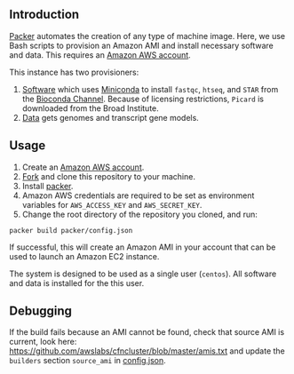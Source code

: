 ## Introduction

[Packer](https://www.packer.io/) automates the creation of any type of machine image. Here, we use Bash scripts to provision an Amazon AMI and install necessary software and data. This requires an [Amazon AWS account](https://aws.amazon.com).

This instance has two provisioners:

1. [Software](software_provisioner.sh) which uses [Miniconda](https://conda.io/docs/) to install `fastqc`, `htseq`, and `STAR` from the [Bioconda Channel](https://bioconda.github.io/). Because of licensing restrictions, `Picard` is downloaded from the Broad Institute.
2. [Data](data_provisioner.sh) gets genomes and transcript gene models.

## Usage

1. Create an [Amazon AWS account](https://aws.amazon.com).
1. [Fork](http://help.github.com/fork-a-repo/) and clone this repository to your machine.
1. Install [packer](http://www.packer.io/docs/installation.html).
1. Amazon AWS credentials are required to be set as environment variables for `AWS_ACCESS_KEY` and `AWS_SECRET_KEY`. 
1. Change the root directory of the repository you cloned, and run:

  ```
  packer build packer/config.json
  ```

If successful, this will create an Amazon AMI in your account that can be used to launch an Amazon EC2 instance.

The system is designed to be used as a single user (`centos`). All software and data is installed for the this user.

## Debugging

If the build fails because an AMI cannot be found, check that source AMI is current, look here: https://github.com/awslabs/cfncluster/blob/master/amis.txt and update the `builders` section `source_ami` in [config.json](config.json).
